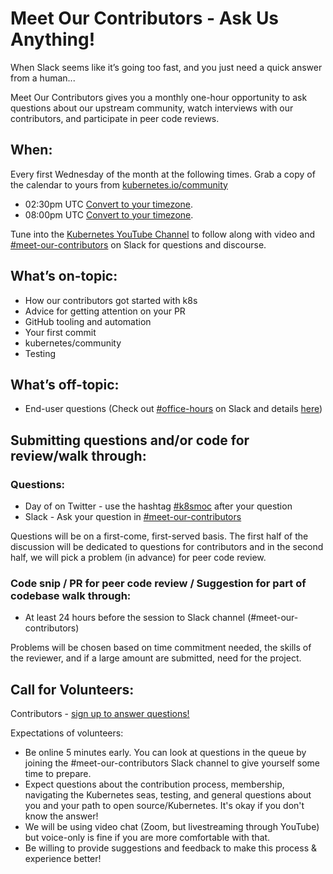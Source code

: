 # Meet Our Contributors - Ask Us Anything!

When Slack seems like it’s going too fast, and you just need a quick answer from a human...

Meet Our Contributors gives you a monthly one-hour opportunity to ask questions about our upstream community, watch interviews with our contributors, and participate in peer code reviews.

## When:
Every first Wednesday of the month at the following times. Grab a copy of the calendar to yours from [kubernetes.io/community](https://kubernetes.io/community/)
* 02:30pm UTC [Convert to your timezone](https://www.thetimezoneconverter.com/?t=02%3A30%20pm&tz=UTC&).
* 08:00pm UTC [Convert to your timezone](https://www.thetimezoneconverter.com/?t=08%3A00%20pm&tz=UTC&).

Tune into the [Kubernetes YouTube Channel](https://www.youtube.com/c/KubernetesCommunity/live) to follow along with video and [#meet-our-contributors](https://kubernetes.slack.com/messages/meet-our-contributors) on Slack for questions and discourse.

## What’s on-topic:
* How our contributors got started with k8s
* Advice for getting attention on your PR
* GitHub tooling and automation
* Your first commit
* kubernetes/community
* Testing

## What’s off-topic:
* End-user questions (Check out [#office-hours](https://kubernetes.slack.com/messages/office-hours) on Slack and details [here](/events/office-hours.md))

## Submitting questions and/or code for review/walk through:
### Questions:
* Day of on Twitter - use the hashtag [#k8smoc](https://twitter.com/hashtag/k8smoc) after your question   
* Slack - Ask your question in [#meet-our-contributors](https://kubernetes.slack.com/messages/meet-our-contributors)


Questions will be on a first-come, first-served basis. The first half of the discussion will be dedicated to questions for contributors and in the second half, we will pick a problem (in advance) for peer code review.

### Code snip / PR for peer code review / Suggestion for part of codebase walk through:
* At least 24 hours before the session to Slack channel (#meet-our-contributors)

Problems will be chosen based on time commitment needed, the skills of the reviewer, and if a large amount are submitted, need for the project.

## Call for Volunteers:
Contributors - [sign up to answer questions!](https://goo.gl/uhEJ33)

Expectations of volunteers:
* Be online 5 minutes early. You can look at questions in the queue by joining the #meet-our-contributors Slack channel to give yourself some time to prepare.
* Expect questions about the contribution process, membership, navigating the Kubernetes seas, testing, and general questions about you and your path to open source/Kubernetes. It's okay if you don't know the answer!
* We will be using video chat (Zoom, but livestreaming through YouTube) but voice-only is fine if you are more comfortable with that.
* Be willing to provide suggestions and feedback to make this process & experience better!
